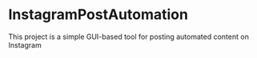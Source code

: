 # InstagramPostAutomation
This project is a simple GUI-based tool for posting automated content on Instagram

